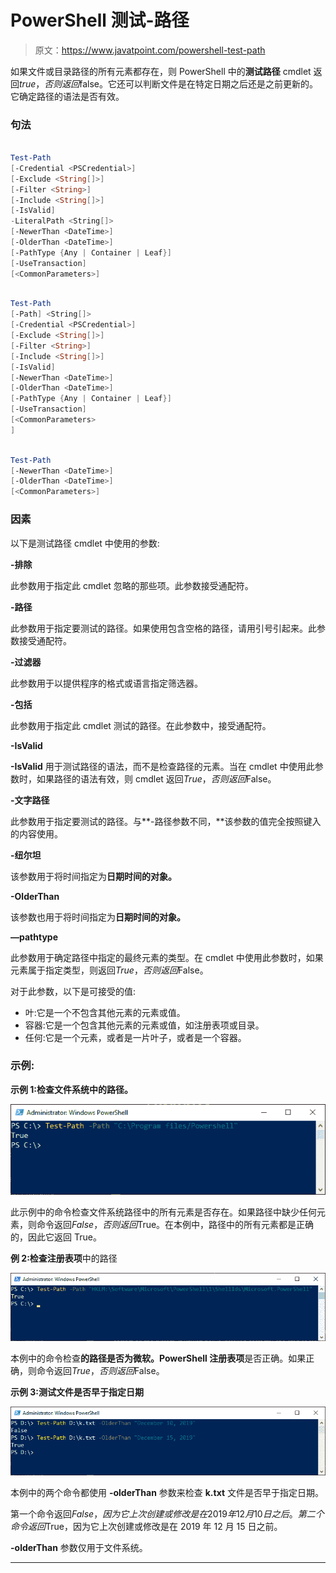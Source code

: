 # PowerShell 测试-路径

> 原文：<https://www.javatpoint.com/powershell-test-path>

如果文件或目录路径的所有元素都存在，则 PowerShell 中的**测试路径** cmdlet 返回$true，否则返回$false。它还可以判断文件是在特定日期之后还是之前更新的。它确定路径的语法是否有效。

### 句法

```ps1

Test-Path 
[-Credential <PSCredential>] 
[-Exclude <String[]>] 
[-Filter <String>] 
[-Include <String[]>] 
[-IsValid]
-LiteralPath <String[]> 
[-NewerThan <DateTime>] 
[-OlderThan <DateTime>] 
[-PathType {Any | Container | Leaf}]
[-UseTransaction]
[<CommonParameters>]

```

```ps1

Test-Path 
[-Path] <String[]> 
[-Credential <PSCredential>] 
[-Exclude <String[]>] 
[-Filter <String>] 
[-Include <String[]>] 
[-IsValid] 
[-NewerThan <DateTime>] 
[-OlderThan <DateTime>] 
[-PathType {Any | Container | Leaf}]
[-UseTransaction] 
[<CommonParameters>
]

```

```ps1

Test-Path
[-NewerThan <DateTime>] 
[-OlderThan <DateTime>] 
[<CommonParameters>]

```

### 因素

以下是测试路径 cmdlet 中使用的参数:

**-排除**

此参数用于指定此 cmdlet 忽略的那些项。此参数接受通配符。

**-路径**

此参数用于指定要测试的路径。如果使用包含空格的路径，请用引号引起来。此参数接受通配符。

**-过滤器**

此参数用于以提供程序的格式或语言指定筛选器。

**-包括**

此参数用于指定此 cmdlet 测试的路径。在此参数中，接受通配符。

**-IsValid**

**-IsValid** 用于测试路径的语法，而不是检查路径的元素。当在 cmdlet 中使用此参数时，如果路径的语法有效，则 cmdlet 返回$True，否则返回$False。

**-文字路径**

此参数用于指定要测试的路径。与**-路径参数不同，**该参数的值完全按照键入的内容使用。

**-纽尔坦**

该参数用于将时间指定为**日期时间的对象。**

**-OlderThan**

该参数也用于将时间指定为**日期时间的对象。**

**—pathtype**

此参数用于确定路径中指定的最终元素的类型。在 cmdlet 中使用此参数时，如果元素属于指定类型，则返回$True，否则返回$False。

对于此参数，以下是可接受的值:

*   叶:它是一个不包含其他元素的元素或值。
*   容器:它是一个包含其他元素的元素或值，如注册表项或目录。
*   任何:它是一个元素，或者是一片叶子，或者是一个容器。

### 示例:

**示例 1:检查文件系统中的路径。**

![PowerShell Test-Path](img/bf329f5537480fec3c27d2c7e6269289.png)

此示例中的命令检查文件系统路径中的所有元素是否存在。如果路径中缺少任何元素，则命令返回$False，否则返回$True。在本例中，路径中的所有元素都是正确的，因此它返回 True。

**例 2:检查注册表项**中的路径

![PowerShell Test-Path](img/caf2674ecc372d75f8dac73098b68efa.png)

本例中的命令检查**的路径是否为微软。PowerShell 注册表项**是否正确。如果正确，则命令返回$True，否则返回$False。

**示例 3:测试文件是否早于指定日期**

![PowerShell Test-Path](img/c81a57dd805b0fe33f258cc7a26842c1.png)

本例中的两个命令都使用 **-olderThan** 参数来检查 **k.txt** 文件是否早于指定日期。

第一个命令返回$False，因为它上次创建或修改是在 2019 年 12 月 10 日之后。第二个命令返回$True，因为它上次创建或修改是在 2019 年 12 月 15 日之前。

**-olderThan** 参数仅用于文件系统。

* * *